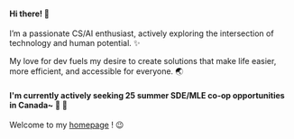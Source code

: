 <!-- <a href="https://github.com/PkuCuipy"><img align="center" src="https://github-readme-stats.vercel.app/api/top-langs/?username=pkucuipy" /></a> -->

#### Hi there! 👋

I’m a passionate CS/AI enthusiast, actively exploring the intersection of technology and human potential. ✨

My love for dev fuels my desire to create solutions that make life easier, more efficient, and accessible for everyone. 🌏


#### I'm currently actively seeking 25 summer SDE/MLE co-op opportunities in Canada~ 🍁 👀

Welcome to my <a href="https://pkucuipy.github.io" target="_blank">homepage</a> ! 😉

<!-- ![](https://komarev.com/ghpvc/?username=pkucuipy&label=Views&color=blue&style=flat-square) -->

<!-- <a href="https://clustrmaps.com/site/1bxme" title="Visit tracker"><img src="//www.clustrmaps.com/map_v2.png?d=9ZCGXta2mygfN8OlsNJLXjd7Vo3vwYx4nrYV6o0v3Hs&cl=ffffff" /></a> -->
